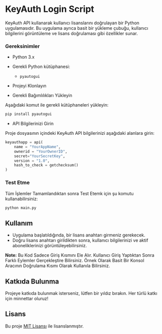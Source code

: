 # KeyAuth Login Script

KeyAuth API kullanarak kullanıcı lisanslarını doğrulayan bir Python uygulamasıdır. Bu uygulama ayrıca basit bir yükleme çubuğu, kullanıcı bilgilerini görüntüleme ve lisans doğrulaması gibi özellikler sunar.

### Gereksinimler

- Python 3.x
- Gerekli Python kütüphanesi:
  - `pyautogui`

- Projeyi Klonlayın
- Gerekli Bağımlılıkları Yükleyin

Aşağıdaki komut ile gerekli kütüphaneleri yükleyin:

```bash
pip install pyautogui
```

- API Bilgilerinizi Girin

Proje dosyasının içindeki KeyAuth API bilgilerinizi aşağıdaki alanlara girin:

```python
keyauthapp = api(
    name = "YourAppName",
    ownerid = "YourOwnerID",
    secret="YourSecretKey",
    version = "1.0",
    hash_to_check = getchecksum()
)
```

### Test Etme 

Tüm İşlemler Tamamlandıktan sonra Test Etemk için şu komutu kullanabilirsiniz:

```bash
python main.py
```

## Kullanım

- Uygulama başlatıldığında, bir lisans anahtarı girmeniz gerekecek.
- Doğru lisans anahtarı girildikten sonra, kullanıcı bilgilerinizi ve aktif aboneliklerinizi görüntüleyebilirsiniz.


**Note:** Bu Kod Sadece Giriş Kısmını Ele Alır. Kullanıcı Giriş Yaptıktan Sonra Farklı Eylemler Gerçekleştire Bilirsiniz. Örnek Olarak Basit Bir Konsol Aracının Doğrulama Kısmı Olarak Kullanıla Bilirsiniz.

## Katkıda Bulunma

Projeye katkıda bulunmak isterseniz, lütfen bir yıldız bırakın. Her türlü katkı için minnettar oluruz!

## Lisans

Bu proje [MIT Lisansı](LICENSE) ile lisanslanmıştır.